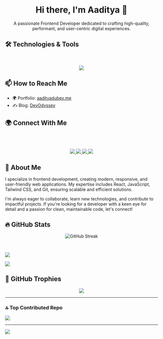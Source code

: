 <!--=======<p align="right"> <img src="https://komarev.com/ghpvc/?username=aaditya-dubey09&label=Profile%20views&color=0e75b6&style=flat" alt="Aaditya" /> </p>========-->

<h1 align="center">Hi there, I'm Aaditya 👋</h1>

<p align="center">
  A passionate Frontend Developer dedicated to crafting high-quality, performant, and user-centric digital experiences.
</p>



## 🛠️ Technologies & Tools

<br />
<p align="center">
  <img src="https://skillicons.dev/icons?i=html,css,js,bootstrap,tailwind,react,vite,threejs,git,github,vscode" />
</p>



## 📫 How to Reach Me

- 🌍 Portfolio: [aadityadubey.me](https://aadityadubey.netlify.app)
- ✍️ Blog: [DevOdyssey](https://devodyssey.netlify.app)



## 🌍 Connect With Me

<br /><br />
<p align="center">
  <a href="https://linkedin.com/in/aadityadubey" target="_blank">
    <img src="https://img.shields.io/badge/LinkedIn-0077B5?style=for-the-badge&logo=linkedin&logoColor=white"/>
  </a>
  <a href="https://github.com/aaditya-dubey09" target="_blank">
    <img src="https://img.shields.io/badge/GitHub-181717?style=for-the-badge&logo=github&logoColor=white"/>
  </a>
  <a href="https://twitter.com/itsaadi_09" target="_blank">
    <img src="https://img.shields.io/badge/X-000000?style=for-the-badge&logo=X&logoColor=white"/>
  </a>
  <a href="https://instagram.com/cosmosphile946" target="_blank">
    <img src="https://img.shields.io/badge/Instagram-E4405F?style=for-the-badge&logo=instagram&logoColor=white"/>
  </a>
</p>



## 📝 About Me

<p align="left justify">I specialize in frontend development, creating modern, responsive, and user-friendly web applications. My expertise includes React, JavaScript, Tailwind CSS, and Git, ensuring scalable and efficient solutions.</p>

<p align="left justify">I'm always eager to collaborate, learn new technologies, and contribute to impactful projects. If you're looking for a developer with a keen eye for detail and a passion for clean, maintainable code, let's connect!</p>



## 🔥 GitHub Stats

<p align="center">
  <img src="https://github-readme-streak-stats.herokuapp.com?user=aaditya-dubey09&theme=github-dark-blue&hide_border=true" alt="GitHub Streak" />
</p><br />

![](https://github-readme-stats.vercel.app/api?username=aaditya-dubey09&theme=dark&hide_border=false&include_all_commits=false&count_private=false)<br/>

![](https://github-readme-stats.vercel.app/api/top-langs/?username=aaditya-dubey09&theme=dark&hide_border=false&include_all_commits=false&count_private=false&layout=compact)<br />



## **🏅 GitHub Trophies**
<p align="center">
  <img src="https://github-profile-trophy.vercel.app/?username=aaditya-dubey09&theme=onedark&no-frame=true&column=7" />
</p>

---

### 🔝 Top Contributed Repo
![](https://github-contributor-stats.vercel.app/api?username=aaditya-dubey09&limit=5&theme=tokyonight&combine_all_yearly_contributions=true)

---
[![](https://visitcount.itsvg.in/api?id=aaditya-dubey09&icon=0&color=0)](https://visitcount.itsvg.in)

